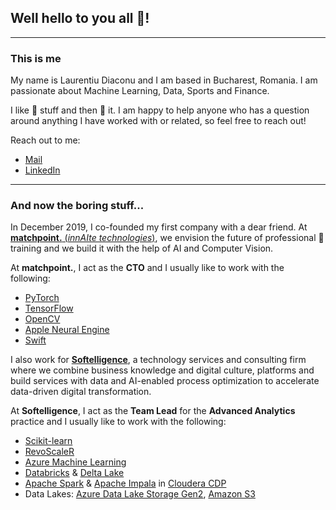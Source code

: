 ## Well hello to you all :wave:!
---
### This is me
My name is Laurentiu Diaconu and I am based in Bucharest, Romania. I am passionate about Machine Learning, Data, Sports and Finance.

I like :hammer: stuff and then :wrench: it. I am happy to help anyone who has a question around anything I have worked with or related, so feel free to reach out!

Reach out to me:
- [Mail](laurentiu.diaconu@innaite.tech)
- [LinkedIn](https://www.linkedin.com/in/laurentiudiaconu/)
---
### And now the boring stuff...

In December 2019, I co-founded my first company with a dear friend. At [**matchpoint.** (*innAIte technologies*)](https://matchpoint.innaite.tech/), we envision the future of professional :tennis: training and we build it with the help of AI and Computer Vision.

At **matchpoint.**, I act as the **CTO** and I usually like to work with the following:

- [PyTorch](https://github.com/pytorch/pytorch)
- [TensorFlow](https://www.tensorflow.org/)
- [OpenCV](https://opencv.org/)
- [Apple Neural Engine](https://github.com/hollance/neural-engine)
- [Swift](https://developer.apple.com/swift/)

I also work for [**Softelligence**](https://www.softelligence.net/), a technology services and consulting firm where we combine business knowledge and digital culture, platforms and build services with data and AI-enabled process optimization to accelerate data-driven digital transformation.

At **Softelligence**, I act as the **Team Lead** for the **Advanced Analytics** practice and I usually like to work with the following:

- [Scikit-learn](https://scikit-learn.org/)
- [RevoScaleR](https://docs.microsoft.com/en-us/machine-learning-server/r-reference/revoscaler/revoscaler)
- [Azure Machine Learning](https://azure.microsoft.com/en-us/services/machine-learning/)
- [Databricks](https://databricks.com/) & [Delta Lake](https://delta.io/)
- [Apache Spark](https://spark.apache.org/) & [Apache Impala](https://impala.apache.org/) in [Cloudera CDP](https://www.cloudera.com/products/cloudera-data-platform.html)
- Data Lakes: [Azure Data Lake Storage Gen2](https://docs.microsoft.com/en-us/azure/storage/blobs/data-lake-storage-introduction), [Amazon S3](https://aws.amazon.com/s3/)
